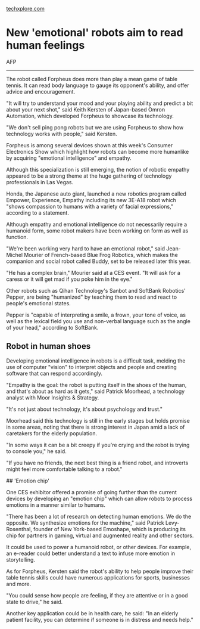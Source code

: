 [techxplore.com](https://techxplore.com/news/2018-01-emotional-robots-aim-human.html)

# New 'emotional' robots aim to read human feelings

AFP

---

The robot called Forpheus does more than play a mean game of table tennis. It can read body language to gauge its opponent's ability, and offer advice and encouragement.

"It will try to understand your mood and your playing ability and predict a bit about your next shot," said Keith Kersten of Japan-based Omron Automation, which developed Forpheus to showcase its technology.

"We don't sell ping pong robots but we are using Forpheus to show how technology works with people," said Kersten.

Forpheus is among several devices shown at this week's Consumer Electronics Show which highlight how robots can become more humanlike by acquiring "emotional intelligence" and empathy.

Although this specialization is still emerging, the notion of robotic empathy appeared to be a strong theme at the huge gathering of technology professionals in Las Vegas.

Honda, the Japanese auto giant, launched a new robotics program called Empower, Experience, Empathy including its new 3E-A18 robot which "shows compassion to humans with a variety of facial expressions," according to a statement.

Although empathy and emotional intelligence do not necessarily require a humanoid form, some robot makers have been working on form as well as function.

"We're been working very hard to have an emotional robot," said Jean-Michel Mourier of French-based Blue Frog Robotics, which makes the companion and social robot called Buddy, set to be released later this year.

"He has a complex brain," Mourier said at a CES event. "It will ask for a caress or it will get mad if you poke him in the eye."

Other robots such as Qihan Technology's Sanbot and SoftBank Robotics' Pepper, are being "humanized" by teaching them to read and react to people's emotional states.

Pepper is "capable of interpreting a smile, a frown, your tone of voice, as well as the lexical field you use and non-verbal language such as the angle of your head," according to SoftBank.

## Robot in human shoes

Developing emotional intelligence in robots is a difficult task, melding the use of computer "vision" to interpret objects and people and creating software that can respond accordingly.

"Empathy is the goal: the robot is putting itself in the shoes of the human, and that's about as hard as it gets," said Patrick Moorhead, a technology analyst with Moor Insights & Strategy.

"It's not just about technology, it's about psychology and trust."

Moorhead said this technology is still in the early stages but holds promise in some areas, noting that there is strong interest in Japan amid a lack of caretakers for the elderly population.

"In some ways it can be a bit creepy if you're crying and the robot is trying to console you," he said.

"If you have no friends, the next best thing is a friend robot, and introverts might feel more comfortable talking to a robot."

\## 'Emotion chip'

One CES exhibitor offered a promise of going further than the current devices by developing an "emotion chip" which can allow robots to process emotions in a manner similar to humans.

"There has been a lot of research on detecting human emotions. We do the opposite. We synthesize emotions for the machine," said Patrick Levy-Rosenthal, founder of New York-based Emoshape, which is producing its chip for partners in gaming, virtual and augmented reality and other sectors.

It could be used to power a humanoid robot, or other devices. For example, an e-reader could better understand a text to infuse more emotion in storytelling.

As for Forpheus, Kersten said the robot's ability to help people improve their table tennis skills could have numerous applications for sports, businesses and more.

"You could sense how people are feeling, if they are attentive or in a good state to drive," he said.

Another key application could be in health care, he said: "In an elderly patient facility, you can determine if someone is in distress and needs help."